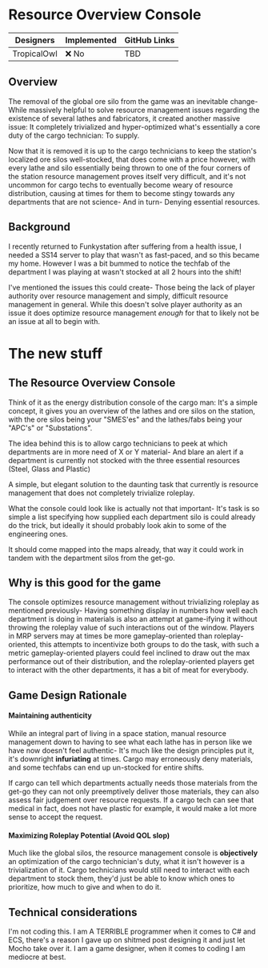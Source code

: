# Resource Overview Console

| Designers | Implemented | GitHub Links |
|---|---|---|
| TropicalOwl | :x: No | TBD |

## Overview

The removal of the global ore silo from the game was an inevitable change- While massively helpful to solve resource management issues regarding the existence of several lathes and fabricators, it created another massive issue: It completely trivialized and hyper-optimized what's essentially a core duty of the cargo technician: To supply.

Now that it is removed it is up to the cargo technicians to keep the station's localized ore silos well-stocked, that does come with a price however, with every lathe and silo essentially being thrown to one of the four corners of the station resource management proves itself very difficult, and it's not uncommon for cargo techs to eventually become weary of resource distribution, causing at times for them to become stingy towards any departments that are not science- And in turn- Denying essential resources.

## Background

I recently returned to Funkystation after suffering from a health issue, I needed a SS14 server to play that wasn't as fast-paced, and so this became my home. However I was a bit bummed to notice the techfab of the department I was playing at wasn't stocked at all 2 hours into the shift!

I've mentioned the issues this could create- Those being the lack of player authority over resource management and simply, difficult resource management in general. While this doesn't solve player authority as an issue it does optimize resource management *enough* for that to likely not be an issue at all to begin with.


# The new stuff

## The Resource Overview Console

Think of it as the energy distribution console of the cargo man: It's a simple concept, it gives you an overview of the lathes and ore silos on the station, with the ore silos being your "SMES'es" and the lathes/fabs being your "APC's" or "Substations".

The idea behind this is to allow cargo technicians to peek at which departments are in more need of X or Y material- And blare an alert if a department is currently not stocked with the three essential resources (Steel, Glass and Plastic)

A simple, but elegant solution to the daunting task that currently is resource management that does not completely trivialize roleplay.

What the console could look like is actually not that important- It's task is so simple a list specifying how supplied each department silo is could already do the trick, but ideally it should probably look akin to some of the engineering ones.

It should come mapped into the maps already, that way it could work in tandem with the department silos from the get-go.

## Why is this good for the game

The console optimizes resource management without trivializing roleplay as mentioned previously- Having something display in numbers how well each department is doing in materials is also an attempt at game-ifying it without throwing the roleplay value of such interactions out of the window. Players in MRP servers may at times be more gameplay-oriented than roleplay-oriented, this attempts to incentivize both groups to do the task, with such a metric gameplay-oriented players could feel inclined to draw out the max performance out of their distribution, and the roleplay-oriented players get to interact with the other departments, it has a bit of meat for everybody.

## Game Design Rationale

#### Maintaining authenticity
While an integral part of living in a space station, manual resource management down to having to see what each lathe has in person like we have now doesn't feel authentic- It's much like the design principles put it, it's downright **infuriating** at times. Cargo may erroneously deny materials, and some techfabs can end up un-stocked for entire shifts.

If cargo can tell which departments actually needs those materials from the get-go they can not only preemptively deliver those materials, they can also assess fair judgement over resource requests. If a cargo tech can see that medical in fact, does not have plastic for example, it would make a lot more sense to accept the request.

#### Maximizing Roleplay Potential (Avoid QOL slop)
Much like the global silos, the resource management console is **objectively** an optimization of the cargo technician's duty, what it isn't however is a trivialization of it.
Cargo technicians would still need to interact with each department to stock them, they'd just be able to know which ones to prioritize, how much to give and when to do it.

## Technical considerations
I'm not coding this. I am A TERRIBLE programmer when it comes to C# and ECS, there's a reason I gave up on shitmed post designing it and just let Mocho take over it. I am a game designer, when it comes to coding I am mediocre at best.

